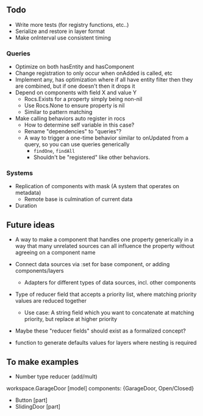 ## Todo
- Write more tests (for registry functions, etc..)
- Serialize and restore in layer format
- Make onInterval use consistent timing


### Queries
- Optimize on both hasEntity and hasComponent
- Change registration to only occur when onAdded is called, etc
- Implement any, has optimization where if all have entity filter then they are combined, but if one doesn't then it drops it
- Depend on components with field X and value Y
  - Rocs.Exists for a property simply being non-nil
  - Use Rocs.None to ensure property is nil
  - Similar to pattern matching
- Make calling behaviors auto register in rocs
  - How to determine self variable in this case?
  - Rename "dependencies" to "queries"?
  - A way to trigger a one-time behavior similar to onUpdated from a query, so you can use queries generically
    - `findOne`, `findAll`
    - Shouldn't be "registered" like other behaviors.

### Systems
- Replication of components with mask (A system that operates on metadata)
  - Remote base is culmination of current data
- Duration

## Future ideas

- A way to make a component that handles one property generically in a way that many unrelated sources can all influence the property without agreeing on a component name

- Connect data sources via :set for base component, or adding components/layers
  - Adapters for different types of data sources, incl. other components

- Type of reducer field that accepts a priority list, where matching priority values are reduced together
  - Use case: A string field which you want to concatenate at matching priority, but replace at higher priority
- Maybe these "reducer fields" should exist as a formalized concept?
- function to generate defaults values for layers where nesting is required

## To make examples

- Number type reducer (add/mult)

workspace.GarageDoor [model] components: {GarageDoor, Open/Closed}
- Button [part]
- SlidingDoor [part]

